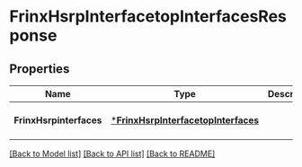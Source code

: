 # FrinxHsrpInterfacetopInterfacesResponse

## Properties
Name | Type | Description | Notes
------------ | ------------- | ------------- | -------------
**FrinxHsrpinterfaces** | [***FrinxHsrpInterfacetopInterfaces**](frinx.hsrp.interfacetop.Interfaces.md) |  | [optional] [default to null]

[[Back to Model list]](../README.md#documentation-for-models) [[Back to API list]](../README.md#documentation-for-api-endpoints) [[Back to README]](../README.md)



